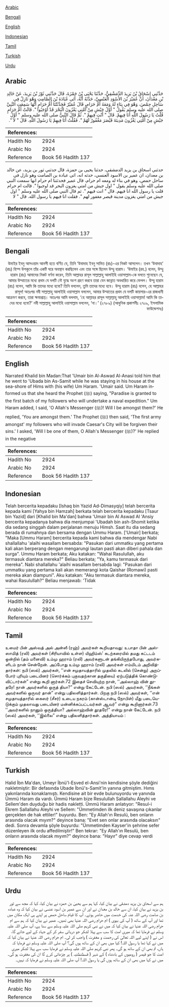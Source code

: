 [Arabic](#arabic)

[Bengali](#bengali)

[English](#english)

[Indonesian](#indonesian)

[Tamil](#tamil)

[Turkish](#turkish)

[Urdu](#urdu)

## Arabic


<div dir="rtl" lang="ar" style={{fontSize:'larger',backgroundColor:'#f8f9fa',padding:20}}>
حَدَّثَنِي إِسْحَاقُ بْنُ يَزِيدَ الدِّمَشْقِيُّ، حَدَّثَنَا يَحْيَى بْنُ حَمْزَةَ، قَالَ حَدَّثَنِي ثَوْرُ بْنُ يَزِيدَ، عَنْ خَالِدِ بْنِ مَعْدَانَ، أَنَّ عُمَيْرَ بْنَ الأَسْوَدِ الْعَنْسِيَّ، حَدَّثَهُ أَنَّهُ، أَتَى عُبَادَةَ بْنَ الصَّامِتِ وَهْوَ نَازِلٌ فِي سَاحِلِ حِمْصَ، وَهْوَ فِي بِنَاءٍ لَهُ وَمَعَهُ أُمُّ حَرَامٍ، قَالَ عُمَيْرٌ فَحَدَّثَتْنَا أُمُّ حَرَامٍ أَنَّهَا سَمِعَتِ النَّبِيَّ صلى الله عليه وسلم يَقُولُ ‏"‏ أَوَّلُ جَيْشٍ مِنْ أُمَّتِي يَغْزُونَ الْبَحْرَ قَدْ أَوْجَبُوا ‏"‏‏.‏ قَالَتْ أُمُّ حَرَامٍ قُلْتُ يَا رَسُولَ اللَّهِ أَنَا فِيهِمْ‏.‏ قَالَ ‏"‏ أَنْتِ فِيهِمْ ‏"‏‏.‏ ثُمَّ قَالَ النَّبِيُّ صلى الله عليه وسلم ‏"‏ أَوَّلُ جَيْشٍ مِنْ أُمَّتِي يَغْزُونَ مَدِينَةَ قَيْصَرَ مَغْفُورٌ لَهُمْ ‏"‏‏.‏ فَقُلْتُ أَنَا فِيهِمْ يَا رَسُولَ اللَّهِ‏.‏ قَالَ ‏"‏ لاَ ‏"‏‏.‏
</div>
<div style={{backgroundColor:'#f8f9fa',padding:20, marginBottom: 10}}><table> <thead> <tr> <th>References:</th> <th></th> </tr> </thead> <tbody><tr><td>Hadith No</td><td>2924</td></tr><tr><td>Arabic No</td><td>2924</td></tr><tr><td>Reference</td><td>Book 56 Hadith 137</td></tr></tbody></table></div>


<div dir="rtl" lang="ar" style={{fontSize:'larger',backgroundColor:'#f8f9fa',padding:20}}>
حدثني اسحاق بن يزيد الدمشقي، حدثنا يحيى بن حمزة، قال حدثني ثور بن يزيد، عن خالد بن معدان، ان عمير بن الاسود العنسي، حدثه انه، اتى عبادة بن الصامت وهو نازل في ساحل حمص، وهو في بناء له ومعه ام حرام، قال عمير فحدثتنا ام حرام انها سمعت النبي صلى الله عليه وسلم يقول " اول جيش من امتي يغزون البحر قد اوجبوا ". قالت ام حرام قلت يا رسول الله انا فيهم. قال " انت فيهم ". ثم قال النبي صلى الله عليه وسلم " اول جيش من امتي يغزون مدينة قيصر مغفور لهم ". فقلت انا فيهم يا رسول الله. قال " لا
</div>
<div style={{backgroundColor:'#f8f9fa',padding:20, marginBottom: 10}}><table> <thead> <tr> <th>References:</th> <th></th> </tr> </thead> <tbody><tr><td>Hadith No</td><td>2924</td></tr><tr><td>Arabic No</td><td>2924</td></tr><tr><td>Reference</td><td>Book 56 Hadith 137</td></tr></tbody></table></div>

## Bengali


<div dir="rtl" lang="bn" style={{fontSize:'larger',backgroundColor:'#f8f9fa',padding:20}}>
‘উমাইর ইবনু আসওয়াদ আনসী হতে বর্ণিত যে, তিনি ‘উবাদাহ ইবনু সামিত (রাঃ)-এর নিকট আসলেন। তখন ‘উবাদাহ (রাঃ) হিম্স উপকূলে তাঁর একটি ঘরে অবস্থান করছিলেন এবং তার সঙ্গে ছিলেন উম্মু হারাম। ‘উমাইর (রহ.) বলেন, উম্মু হারাম (রাঃ) আমাদের নিকট বর্ণনা করেন, তিনি আল্লাহর রাসূল সাল্লাল্লাহু আলাইহি ওয়াসাল্লাম-কে বলতে শুনেছেন যে, আমার উম্মাতের মধ্যে প্রথম যে দলটি নৌ যুদ্ধে অংশ গ্রহণ করবে তারা যেন জান্নাত অবধারিত করে ফেলল। উম্মু হারাম (রাঃ) বলেন, আমি কি তাদের মধ্যে হবো? তিনি বললেন, তুমি তাদের মধ্যে হবে। উম্মু হারাম (রাঃ) বলেন, হে আল্লাহর রাসূল! অতঃপর নবী সাল্লাল্লাহু আলাইহি ওয়াসাল্লাম বললেন, আমার উম্মাতের প্রথম যে দলটি কায়সার-এর রাজধানী আক্রমণ করবে, তারা ক্ষমাপ্রাপ্ত। অতঃপর আমি বললাম, ‘হে আল্লাহর রাসূল সাল্লাল্লাহু আলাইহি ওয়াসাল্লাম! আমি কি তাদের মধ্যে হবো?’ নবী সাল্লাল্লাহু আলাইহি ওয়াসাল্লাম বললেন, ‘না।’ (২৭৮৯) (আধুনিক প্রকাশনীঃ ২৭০৯, ইসলামিক ফাউন্ডেশনঃ)
</div>
<div style={{backgroundColor:'#f8f9fa',padding:20, marginBottom: 10}}><table> <thead> <tr> <th>References:</th> <th></th> </tr> </thead> <tbody><tr><td>Hadith No</td><td>2924</td></tr><tr><td>Arabic No</td><td>2924</td></tr><tr><td>Reference</td><td>Book 56 Hadith 137</td></tr></tbody></table></div>

## English


<div dir="ltr" lang="en" style={{fontSize:'larger',backgroundColor:'#f8f9fa',padding:20}}>
Narrated Khalid bin Madan:That 'Umair bin Al-Aswad Al-Anasi told him that he went to 'Ubada bin As-Samit while he was staying in his house at the sea-shore of Hims with (his wife) Um Haram. 'Umair said. Um Haram informed us that she heard the Prophet (ﷺ) saying, "Paradise is granted to the first batch of my followers who will undertake a naval expedition." Um Haram added, I said, 'O Allah's Messenger (ﷺ)! Will I be amongst them?' He replied, 'You are amongst them.' The Prophet (ﷺ) then said, 'The first army amongst' my followers who will invade Caesar's City will be forgiven their sins.' I asked, 'Will I be one of them, O Allah's Messenger (ﷺ)?' He replied in the negative
</div>
<div style={{backgroundColor:'#f8f9fa',padding:20, marginBottom: 10}}><table> <thead> <tr> <th>References:</th> <th></th> </tr> </thead> <tbody><tr><td>Hadith No</td><td>2924</td></tr><tr><td>Arabic No</td><td>2924</td></tr><tr><td>Reference</td><td>Book 56 Hadith 137</td></tr></tbody></table></div>

## Indonesian


<div dir="ltr" lang="id" style={{fontSize:'larger',backgroundColor:'#f8f9fa',padding:20}}>
Telah bercerita kepadaku [Ishaq bin Yazid Ad-Dimasyqiy] telah bercerita kepada kami [Yahya bin Hamzah] berkata telah bercerita kepadaku [Tsaur bin Yazid] dari [Khalid bin Ma'dan] bahwa 'Umair bin Al Aswad Al 'Ansiy bercerita kepadanya bahwa dia menjumpai 'Ubadah bin ash-Shomit ketika dia sedang singgah dalam perjalanan menuju Himsh. Saat itu dia sedang berada di rumahnya dan bersama dengan Ummu Haram. ['Umair] berkata; "Maka [Ummu Haram] bercerita kepada kami bahwa dia mendengar Nabi shallallahu 'alaihi wasallam bersabda: "Pasukan dari ummatku yang pertama kali akan berperang dengan mengarungi lautan pasti akan diberi pahala dan surga". Ummu Haram berkata; Aku katakan: "Wahai Rasulullah, aku termasuk diantara mereka?" Beliau berkata; "Ya, kamu termasuk dari mereka". Nabi shallallahu 'alaihi wasallam bersabda lagi: "Pasukan dari ummatku yang pertama kali akan memerangi kota Qaishar (Romawi) pasti mereka akan diampuni". Aku katakan: "Aku termasuk diantara mereka, wahai Rasulullah?" Beliau menjawab: 'Tidak
</div>
<div style={{backgroundColor:'#f8f9fa',padding:20, marginBottom: 10}}><table> <thead> <tr> <th>References:</th> <th></th> </tr> </thead> <tbody><tr><td>Hadith No</td><td>2924</td></tr><tr><td>Arabic No</td><td>2924</td></tr><tr><td>Reference</td><td>Book 56 Hadith 137</td></tr></tbody></table></div>

## Tamil


<div dir="ltr" lang="ta" style={{fontSize:'larger',backgroundColor:'#f8f9fa',padding:20}}>
உமைர் பின் அஸ்வத் அல் அன்ஸீ (ரஹ்) அவர்கள் கூறியதாவது: உபாதா பின் அஸ்ஸாமித் (ரலி) அவர்கள் (சிரியாவில் உள்ள) யிஹிம்ஸ்’ கடற்கரையில் தமது கட்டடம் ஒன்றில் (தம் மனைவி) உம்மு ஹராம் (ரலி) அவர்களுடன் தங்கியிருந்தபோது, அவர்களிடம் நான் சென்றேன். அப்போது உம்மு ஹராம் (ரலி) அவர்கள் எம்மிடம் அறிவித்தார்கள்: நபி (ஸல்) அவர்கள், ‘‘என் சமுதாயத்தாரில் முதலில் கடலில் (சென்று) அறப்போர் புரியும் படையினர் (சொர்க்கம் புகுவதற்கான தகுதியை) ஏற்படுத்திக் கொண்டுவிட்டார்கள்” என்று கூறி னார்கள்.72 இதைச் செவியுற்ற நான், ‘‘அல்லாஹ் வின் தூதரே! நான் அவர்களில் ஒருத் தியா?” என்று கேட்டேன். நபி (ஸல்) அவர்கள், ‘‘நீங்கள் அவர்களில் ஒருவர் தான்” என்று பதிலளித்தார்கள். பிறகு நபி (ஸல்) அவர்கள், ‘‘என் சமுதாயத்தாரில் கைஸர் (சீசர்) உடைய நகரம் (கான்ஸ்டான்டி நோபிள்) மீது படையெடுக்கும் முதலாவது படையினர் மன்னிக்கப்பட்டவர்கள் ஆவர்” என்று கூறினார்கள்.73 ‘‘அவர்களில் நானும் ஒருத்தியா? அல்லாஹ்வின் தூதரே!” என்று நான் கேட்டேன். நபி (ஸல்) அவர்கள், ‘‘இல்லை” என்று பதிலளித்தார்கள். அத்தியாயம் :
</div>
<div style={{backgroundColor:'#f8f9fa',padding:20, marginBottom: 10}}><table> <thead> <tr> <th>References:</th> <th></th> </tr> </thead> <tbody><tr><td>Hadith No</td><td>2924</td></tr><tr><td>Arabic No</td><td>2924</td></tr><tr><td>Reference</td><td>Book 56 Hadith 137</td></tr></tbody></table></div>

## Turkish


<div dir="ltr" lang="tr" style={{fontSize:'larger',backgroundColor:'#f8f9fa',padding:20}}>
Halid İbn Ma'dan, Umeyr İbnü'l-Esved el-Ansi'nin kendisine şöyle dediğini nakletmiştir: Bir defasında Ubade İbnü's-Samit'in yanına gitmiştim. Hıms yakınlarında konaklamıştı. Kendisine ait bir evde bulunuyordu ve yanında Ümmü Haram da vardı. Ümmü Haram bize Resulullah Sallallahu Aleyhi ve Sellem'den duyduğu bir hadis nakletti. Ümmü Haram anlatıyor: "Resul-i Ekrem Sallallahu Aleyhi ve Sellem: "Ümmetimden ilk deniz savaşına çıkanlar gerçekten de hak ettiler!" buyurdu. Ben: "Ey Allah'ın Resulü, ben onların arasında olacak mıyım?" deyince bana: "Evet sen onlar arasında olacaksın" dedi. Sonra devamla şöyle buyurdu: "Ümmetimden Kayser'in şehrine sefer düzenleyen ilk ordu affedilmiştir!" Ben tekrar: "Ey Allah'ın Resulü, ben onların arasında olacak mıyım?" deyince bana: "Hayır" diye cevap verdi
</div>
<div style={{backgroundColor:'#f8f9fa',padding:20, marginBottom: 10}}><table> <thead> <tr> <th>References:</th> <th></th> </tr> </thead> <tbody><tr><td>Hadith No</td><td>2924</td></tr><tr><td>Arabic No</td><td>2924</td></tr><tr><td>Reference</td><td>Book 56 Hadith 137</td></tr></tbody></table></div>

## Urdu


<div dir="rtl" lang="ur" style={{fontSize:'larger',backgroundColor:'#f8f9fa',padding:20}}>
ہم سے اسحاق بن یزید دمشقی نے بیان کیا، کہا ہم سے یحییٰ بن حمزہ نے بیان کیا، کہا کہ مجھ سے ثور بن یزید نے بیان کیا، ان سے خالد بن معدان نے اور ان سے عمیر بن اسود عنسی نے بیان کیا کہ وہ عبادہ بن صامت رضی اللہ عنہ کی خدمت میں حاضر ہوئے۔ آپ کا قیام ساحل حمص پر اپنے ہی ایک مکان میں تھا اور آپ کے ساتھ ( آپ کی بیوی ) ام حرام رضی اللہ عنہا بھی تھیں۔ عمیر نے بیان کیا کہ ہم سے ام حرام رضی اللہ عنہا نے بیان کیا کہ میں نے نبی کریم صلی اللہ علیہ وسلم سے سنا ہے، آپ صلی اللہ علیہ وسلم نے فرمایا تھا کہ میری امت کا سب سے پہلا لشکر جو دریائی سفر کر کے جہاد کے لیے جائے گا، اس نے ( اپنے لیے اللہ تعالیٰ کی رحمت و مغفرت ) واجب کر لی۔ ام حرام رضی اللہ عنہا نے بیان کیا کہ میں نے کہا تھا یا رسول اللہ! کیا میں بھی ان کے ساتھ ہوں گی؟ آپ صلی اللہ علیہ وسلم نے فرمایا کہ ہاں، تم بھی ان کے ساتھ ہو گی۔ پھر نبی کریم صلی اللہ علیہ وسلم نے فرمایا سب سے پہلا لشکر میری امت کا جو قیصر ( رومیوں کے بادشاہ ) کے شہر ( قسطنطنیہ ) پر چڑھائی کرے گا ان کی مغفرت ہو گی۔ میں نے کہا میں بھی ان کے ساتھ ہوں گی یا رسول اللہ! آپ صلی اللہ علیہ وسلم نے فرمایا کہ نہیں۔
</div>
<div style={{backgroundColor:'#f8f9fa',padding:20, marginBottom: 10}}><table> <thead> <tr> <th>References:</th> <th></th> </tr> </thead> <tbody><tr><td>Hadith No</td><td>2924</td></tr><tr><td>Arabic No</td><td>2924</td></tr><tr><td>Reference</td><td>Book 56 Hadith 137</td></tr></tbody></table></div>